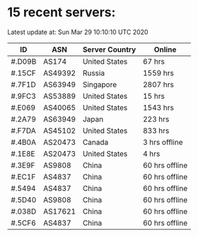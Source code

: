 # 15 recent servers:

Latest update at: Sun Mar 29 10:10:10 UTC 2020

| ID | ASN | Server Country | Online |
| -- | --- | -------------- | ------ |
| #.D09B | AS174 | United States | 67 hrs |
| #.15CF | AS49392 | Russia | 1559 hrs |
| #.7F1D | AS63949 | Singapore | 2807 hrs |
| #.9FC3 | AS53889 | United States | 15 hrs |
| #.E069 | AS40065 | United States | 1543 hrs |
| #.2A79 | AS63949 | Japan | 223 hrs |
| #.F7DA | AS45102 | United States | 833 hrs |
| #.4B0A | AS20473 | Canada | 3 hrs offline |
| #.1E8E | AS20473 | United States | 4 hrs |
| #.3E9F | AS9808 | China | 60 hrs offline |
| #.EC1F | AS4837 | China | 60 hrs offline |
| #.5494 | AS4837 | China | 60 hrs offline |
| #.5D40 | AS9808 | China | 60 hrs offline |
| #.038D | AS17621 | China | 60 hrs offline |
| #.5CF6 | AS4837 | China | 60 hrs offline |


